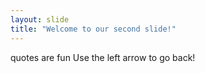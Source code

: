 ```yaml
---
layout: slide
title: "Welcome to our second slide!"
---
```

quotes are fun
Use the left arrow to go back!
